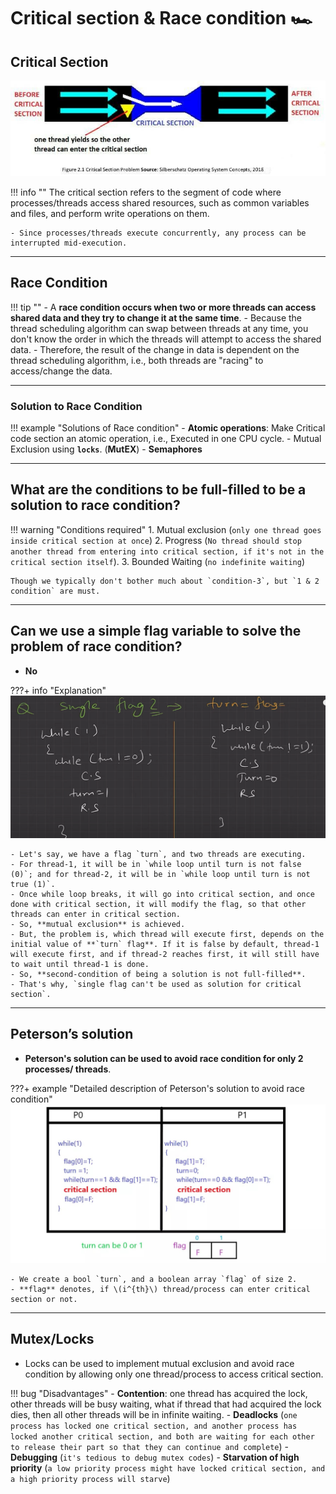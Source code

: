 # Critical section & Race condition 🏎️

## Critical Section

![loading...](../../images/operating_system/concurrency_and_deadlocks/critical-section.jpg)


!!! info ""
    The critical section refers to the segment of code where processes/threads access shared resources, such as common variables and files, and perform write operations on them.

    - Since processes/threads execute concurrently, any process can be interrupted mid-execution.

---

## Race Condition

!!! tip ""
    - A **race condition occurs when two or more threads can access shared data and they try to change it at the same time**.
    - Because the thread scheduling algorithm can swap between threads at any time, you don't know the order in which the threads will attempt to access the shared data.
    - Therefore, the result of the change in data is dependent on the thread scheduling algorithm, i.e., both threads are "racing" to access/change the data.

---

### Solution to Race Condition

!!! example "Solutions of Race condition"
    - **Atomic operations**: Make Critical code section an atomic operation, i.e., Executed in one CPU cycle.
    - Mutual Exclusion using **`locks`**. (**MutEX**)
    - **Semaphores**

---

## What are the conditions to be full-filled to be a solution to race condition?

!!! warning "Conditions required"
    1. Mutual exclusion (`only one thread goes inside critical section at once`)
    2. Progress (`No thread should stop another thread from entering into critical section, if it's not in the critical section itself`).
    3. Bounded Waiting (`no indefinite waiting`)

    Though we typically don't bother much about `condition-3`, but `1 & 2 condition` are must.

---

## Can we use a simple flag variable to solve the problem of race condition?

- **No**

???+ info "Explanation"
    ![loading...](../../images/operating_system/concurrency_and_deadlocks/single-flag-critical-section.png)

    - Let's say, we have a flag `turn`, and two threads are executing.
    - For thread-1, it will be in `while loop until turn is not false (0)`; and for thread-2, it will be in `while loop until turn is not true (1)`.
    - Once while loop breaks, it will go into critical section, and once done with critical section, it will modify the flag, so that other threads can enter in critical section.
    - So, **mutual exclusion** is achieved.
    - But, the problem is, which thread will execute first, depends on the initial value of **`turn` flag**. If it is false by default, thread-1 will execute first, and if thread-2 reaches first, it will still have to wait until thread-1 is done.
    - So, **second-condition of being a solution is not full-filled**.
    - That's why, `single flag can't be used as solution for critical section`. 

---

## Peterson’s solution

- **Peterson's solution can be used to avoid race condition for only 2 processes/ threads**.

???+ example "Detailed description of Peterson's solution to avoid race condition"
    ![loading...](../../images/operating_system/concurrency_and_deadlocks/peterson-solution-for-race-condition.jpg)


    - We create a bool `turn`, and a boolean array `flag` of size 2.
    - **flag** denotes, if \(i^{th}\) thread/process can enter critical section or not.

---

## Mutex/Locks

- Locks can be used to implement mutual exclusion and avoid race condition by allowing only one thread/process to access critical section.

!!! bug "Disadvantages"
    - **Contention**: one thread has acquired the lock, other threads will be busy waiting, what if thread that had acquired the lock dies, then all other threads will be in infinite waiting.
    - **Deadlocks** (`one process has locked one critical section, and another process has locked another critical section, and both are waiting for each other to release their part so that they can continue and complete`)
    - **Debugging** (`it's tedious to debug mutex codes`)
    - **Starvation of high priority** (`a low priority process might have locked critical section, and a high priority process will starve`)